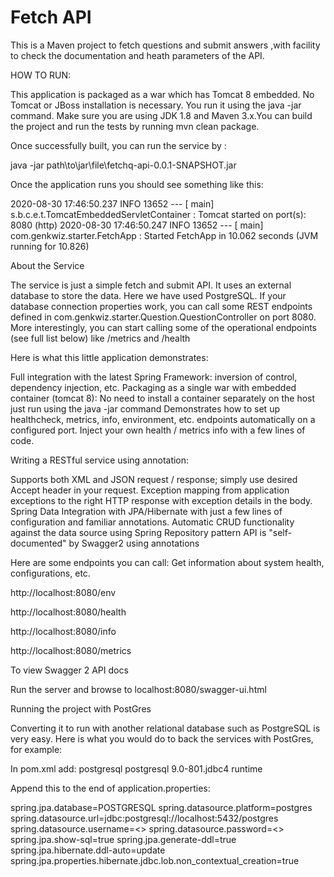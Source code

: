 # Fetch API
This is a Maven project to fetch questions and submit answers ,with facility to check the documentation and heath parameters of the API.


HOW TO RUN:

This application is packaged as a war which has Tomcat 8 embedded. No Tomcat or JBoss installation is necessary. You run it using the java -jar command.
Make sure you are using JDK 1.8 and Maven 3.x.You can build the project and run the tests by running mvn clean package.

Once successfully built, you can run the service by :

java -jar path\to\jar\file\fetchq-api-0.0.1-SNAPSHOT.jar
 
Once the application runs you should see something like this:

2020-08-30 17:46:50.237  INFO 13652 --- [           main] s.b.c.e.t.TomcatEmbeddedServletContainer : Tomcat started on port(s): 8080 (http)
2020-08-30 17:46:50.247  INFO 13652 --- [           main] com.genkwiz.starter.FetchApp             : Started FetchApp in 10.062 seconds (JVM running for 10.826)
 
About the Service

The service is just a simple fetch and submit API. It uses an external database to store the data. Here we have used PostgreSQL. If your database connection properties work, you can call some REST endpoints defined in com.genkwiz.starter.Question.QuestionController on port 8080. 
More interestingly, you can start calling some of the operational endpoints (see full list below) like /metrics and /health 

Here is what this little application demonstrates:

Full integration with the latest Spring Framework: inversion of control, dependency injection, etc.
Packaging as a single war with embedded container (tomcat 8): No need to install a container separately on the host just run using the java -jar command
Demonstrates how to set up healthcheck, metrics, info, environment, etc. endpoints automatically on a configured port. Inject your own health / metrics info with a few lines of code.

Writing a RESTful service using annotation: 

Supports both XML and JSON request / response; simply use desired Accept header in your request.
Exception mapping from application exceptions to the right HTTP response with exception details in the body.
Spring Data Integration with JPA/Hibernate with just a few lines of configuration and familiar annotations.
Automatic CRUD functionality against the data source using Spring Repository pattern
API is "self-documented" by Swagger2 using annotations

Here are some endpoints you can call:
Get information about system health, configurations, etc.

http://localhost:8080/env

http://localhost:8080/health

http://localhost:8080/info

http://localhost:8080/metrics
 
To view Swagger 2 API docs

   Run the server and browse to localhost:8080/swagger-ui.html
   
   
Running the project with PostGres

Converting it to run with another relational database such as PostgreSQL is very easy.
Here is what you would do to back the services with PostGres, for example:

In pom.xml add:
    <dependency>
    <groupId>postgresql</groupId>
    <artifactId>postgresql</artifactId>
    <version>9.0-801.jdbc4</version>
    <scope>runtime</scope>
   </dependency>
 
 
Append this to the end of application.properties:
 
spring.jpa.database=POSTGRESQL
spring.datasource.platform=postgres
spring.datasource.url=jdbc:postgresql://localhost:5432/postgres
spring.datasource.username=<<your username>>
spring.datasource.password=<<your password>>
spring.jpa.show-sql=true
spring.jpa.generate-ddl=true
spring.jpa.hibernate.ddl-auto=update
spring.jpa.properties.hibernate.jdbc.lob.non_contextual_creation=true
